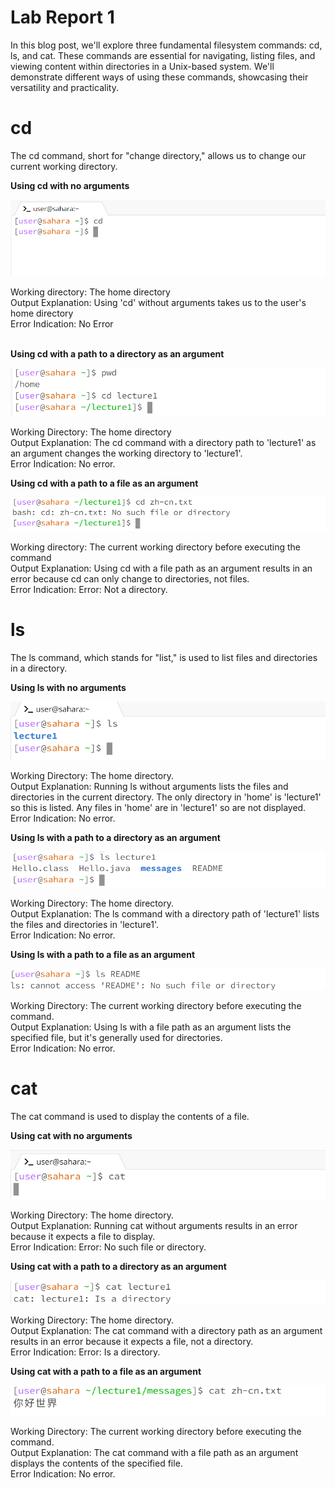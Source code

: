 # Lab Report 1

In this blog post, we'll explore three fundamental filesystem commands: cd, ls, and cat. These commands are essential for navigating, listing files, and viewing content within directories in a Unix-based system. We'll demonstrate different ways of using these commands, showcasing their versatility and practicality.

# cd
The cd command, short for "change directory," allows us to change our current working directory.

__Using cd with no arguments__

![here](image.png)

Working directory: The home directory
<br>
Output Explanation: Using 'cd' without arguments takes us to the user's home directory
<br>
Error Indication: No Error
<br>
<br>

__Using cd with a path to a directory as an argument__

![Alt text](image-1.png)

Working Directory: The home directory
<br>
Output Explanation: The cd command with a directory path to 'lecture1' as an argument changes the working directory to 'lecture1'.
<br>
Error Indication: No error.


__Using cd with a path to a file as an argument__

![Alt text](image-2.png)

Working directory: The current working directory before executing the command
<br>
Output Explanation: Using cd with a file path as an argument results in an error because cd can only change to directories, not files.
<br>
Error Indication: Error: Not a directory.



# ls
The ls command, which stands for "list," is used to list files and directories in a directory.

__Using ls with no arguments__

![Alt text](image-3.png)

Working Directory: The home directory.
<br>
Output Explanation: Running ls without arguments lists the files and directories in the current directory. The only directory in 'home' is 'lecture1' so this is listed. Any files in 'home' are in 'lecture1' so are not displayed.
<br>
Error Indication: No error.

__Using ls with a path to a directory as an argument__

![Alt text](image-4.png)

Working Directory: The home directory.
<br>
Output Explanation: The ls command with a directory path of 'lecture1' lists the files and directories in 'lecture1'.
<br>
Error Indication: No error.

__Using ls with a path to a file as an argument__

![Alt text](image-5.png)

Working Directory: The current working directory before executing the command.
<br>
Output Explanation: Using ls with a file path as an argument lists the specified file, but it's generally used for directories.
<br>
Error Indication: No error.

# cat
The cat command is used to display the contents of a file.

__Using cat with no arguments__

![Alt text](image-6.png)

Working Directory: The home directory.
<br>
Output Explanation: Running cat without arguments results in an error because it expects a file to display.
<br>
Error Indication: Error: No such file or directory.

__Using cat with a path to a directory as an argument__

![Alt text](image-7.png)

Working Directory: The home directory.
<br>
Output Explanation: The cat command with a directory path as an argument results in an error because it expects a file, not a directory.
<br>
Error Indication: Error: Is a directory.

__Using cat with a path to a file as an argument__

![Alt text](image-8.png)

Working Directory: The current working directory before executing the command.
<br>
Output Explanation: The cat command with a file path as an argument displays the contents of the specified file.
<br>
Error Indication: No error.
